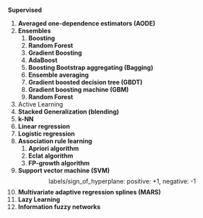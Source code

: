 **Supervised**

1.  **Averaged one-dependence estimators (AODE)**
2.  **Ensembles**
    1.  **Boosting**
    2.  **Random Forest** 
    3.  **Gradient Boosting**
    4.  **AdaBoost** 
    5.  **Boosting Bootstrap aggregating (Bagging)** 
    6.  **Ensemble averaging** 
    7.  **Gradient boosted decision tree (GBDT)** 
    8.  **Gradient boosting machine (GBM)** 
    9.  **Random Forest** 
3.  Active Learning
4.  **Stacked Generalization (blending)**
5.  **k-NN**
6.  **Linear regression**
7.  **Logistic regression**
8.  **Association rule learning**
    1.  **Apriori algorithm** 
    2.  **Eclat algorithm** 
    3.  **FP-growth algorithm**
9.  **Support vector machine (SVM)**
$$
\text{labels/sign_of_hyperplane: {positive: +1, negative: -1}} 
$$
9.  **Multivariate adaptive regression splines (MARS)**
10.  **Lazy Learning**
11.  **Information fuzzy networks**